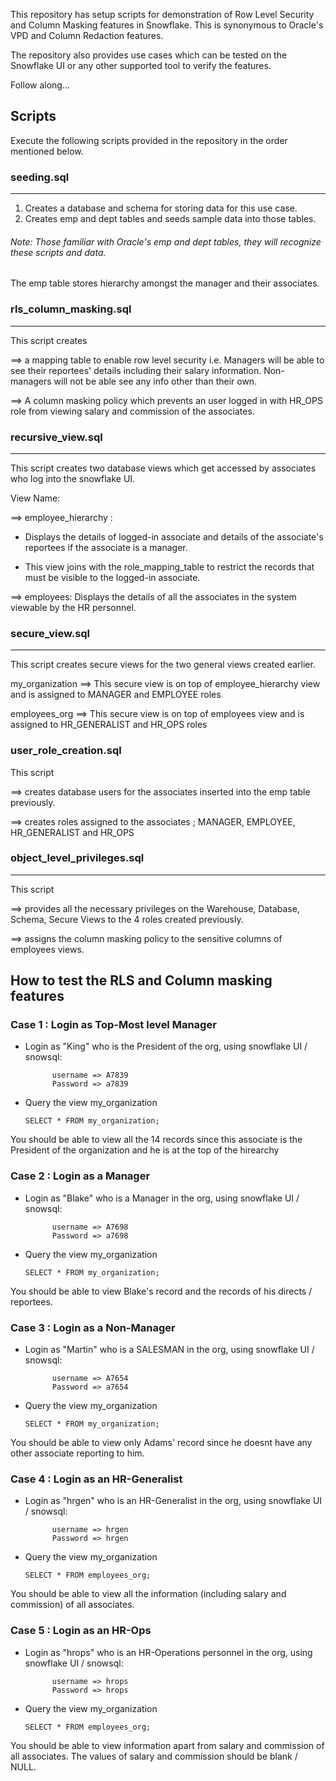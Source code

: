 This repository has setup scripts for demonstration of Row Level Security and Column Masking features in Snowflake. This is synonymous to Oracle's VPD and Column Redaction features.

The repository also provides use cases which can be tested on the Snowflake UI or any other supported tool to verify the features.

Follow along...

## Scripts

Execute the following scripts provided in the repository in the order mentioned below.

### seeding.sql 
--------------
1. Creates a database and schema for storing data for this use case.
2. Creates emp and dept tables and seeds sample data into those tables.
###### Note: Those familiar with Oracle's emp and dept tables, they will recognize these scripts and data.
The emp table stores hierarchy amongst the manager and their associates.

### rls_column_masking.sql
--------------------------
This script creates

==>  a mapping table to enable row level security
      i.e. Managers will be able to see their reportees' details including their salary information.
      Non-managers will not be able see any info other than their own.

==> A column masking policy which prevents an user logged in with HR_OPS role from viewing salary and commission of the associates. 

### recursive_view.sql
------------------------
This script creates two database views which get accessed by associates who log into the snowflake UI. 

View Name: 

==> employee_hierarchy : 

* Displays the details of logged-in associate and details of the associate's reportees if the associate is a manager.

* This view joins with the role_mapping_table to restrict the records that must be visible to the logged-in associate.

==> employees: Displays the details of all the associates in the system viewable by the HR personnel.

### secure_view.sql
--------------------
This script creates secure views for the two general views created earlier.

my_organization ==> This secure view is on top of employee_hierarchy view and is assigned to MANAGER and EMPLOYEE roles

employees_org   ==> This secure view is on top of employees view and is assigned to HR_GENERALIST and HR_OPS roles

### user_role_creation.sql
This script 

==> creates database users for the associates inserted into the emp table previously.

==> creates roles assigned to the associates ; MANAGER, EMPLOYEE, HR_GENERALIST and HR_OPS

### object_level_privileges.sql
--------------------------------
This script 

==> provides all the necessary privileges on the Warehouse, Database, Schema, Secure Views to the 4 roles created previously.

==> assigns the column masking policy to the sensitive columns of employees views.


## How to test the RLS and Column masking features

### Case 1 : Login as Top-Most level Manager
* Login as "King" who is the President of the org, using snowflake UI / snowsql:

            username => A7839
            Password => a7839

* Query the view my_organization

      SELECT * FROM my_organization;

You should be able to view all the 14 records since this associate is the President of the organization and he is at the top of the hirearchy

### Case 2 : Login as a Manager
* Login as "Blake" who is a Manager in the org, using snowflake UI / snowsql:

            username => A7698
            Password => a7698

* Query the view my_organization

      SELECT * FROM my_organization;

You should be able to view Blake's record and the records of his directs / reportees.

### Case 3 : Login as a Non-Manager
* Login as "Martin" who is a SALESMAN in the org, using snowflake UI / snowsql:

            username => A7654
            Password => a7654

* Query the view my_organization

      SELECT * FROM my_organization;

You should be able to view only Adams' record since he doesnt have any other associate reporting to him.

### Case 4 : Login as an HR-Generalist
* Login as "hrgen" who is an HR-Generalist in the org, using snowflake UI / snowsql:

            username => hrgen
            Password => hrgen

* Query the view my_organization

      SELECT * FROM employees_org;

You should be able to view all the information (including salary and commission) of all associates.


### Case 5 : Login as an HR-Ops
* Login as "hrops" who is an HR-Operations personnel in the org, using snowflake UI / snowsql:

            username => hrops
            Password => hrops

* Query the view my_organization

      SELECT * FROM employees_org;

You should be able to view information apart from salary and commission of all associates. The values of  salary and commission  should be blank / NULL.







